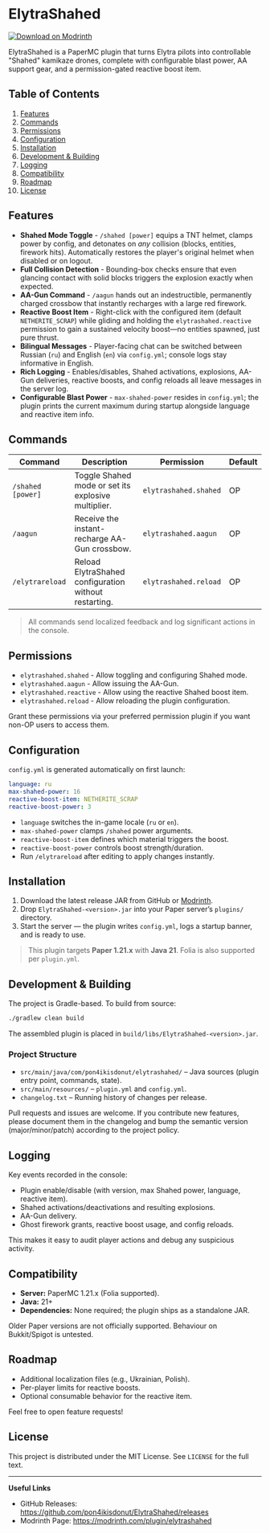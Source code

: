 # ElytraShahed

[![Download on Modrinth](https://img.shields.io/modrinth/dt/elytrashahed?label=Modrinth&logo=modrinth)](https://modrinth.com/plugin/elytrashahed)

ElytraShahed is a PaperMC plugin that turns Elytra pilots into controllable "Shahed" kamikaze drones, complete with configurable blast power, AA support gear, and a permission-gated reactive boost item.

## Table of Contents

1. [Features](#features)
2. [Commands](#commands)
3. [Permissions](#permissions)
4. [Configuration](#configuration)
5. [Installation](#installation)
6. [Development & Building](#development--building)
7. [Logging](#logging)
8. [Compatibility](#compatibility)
9. [Roadmap](#roadmap)
10. [License](#license)

## Features

- **Shahed Mode Toggle** - `/shahed [power]` equips a TNT helmet, clamps power by config, and detonates on *any* collision (blocks, entities, firework hits). Automatically restores the player's original helmet when disabled or on logout.
- **Full Collision Detection** - Bounding-box checks ensure that even glancing contact with solid blocks triggers the explosion exactly when expected.
- **AA-Gun Command** - `/aagun` hands out an indestructible, permanently charged crossbow that instantly recharges with a large red firework.
- **Reactive Boost Item** - Right-click with the configured item (default `NETHERITE_SCRAP`) while gliding and holding the `elytrashahed.reactive` permission to gain a sustained velocity boost—no entities spawned, just pure thrust.
- **Bilingual Messages** - Player-facing chat can be switched between Russian (`ru`) and English (`en`) via `config.yml`; console logs stay informative in English.
- **Rich Logging** - Enables/disables, Shahed activations, explosions, AA-Gun deliveries, reactive boosts, and config reloads all leave messages in the server log.
- **Configurable Blast Power** - `max-shahed-power` resides in `config.yml`; the plugin prints the current maximum during startup alongside language and reactive item info.

## Commands

| Command | Description | Permission | Default |
|---------|-------------|------------|---------|
| `/shahed [power]` | Toggle Shahed mode or set its explosive multiplier. | `elytrashahed.shahed` | OP |
| `/aagun` | Receive the instant-recharge AA-Gun crossbow. | `elytrashahed.aagun` | OP |
| `/elytrareload` | Reload ElytraShahed configuration without restarting. | `elytrashahed.reload` | OP |

> All commands send localized feedback and log significant actions in the console.

## Permissions

- `elytrashahed.shahed` - Allow toggling and configuring Shahed mode.
- `elytrashahed.aagun` - Allow issuing the AA-Gun.
- `elytrashahed.reactive` - Allow using the reactive Shahed boost item.
- `elytrashahed.reload` - Allow reloading the plugin configuration.

Grant these permissions via your preferred permission plugin if you want non-OP users to access them.

## Configuration

`config.yml` is generated automatically on first launch:

```yaml
language: ru
max-shahed-power: 16
reactive-boost-item: NETHERITE_SCRAP
reactive-boost-power: 3
```

- `language` switches the in-game locale (`ru` or `en`).
- `max-shahed-power` clamps `/shahed` power arguments.
- `reactive-boost-item` defines which material triggers the boost.
- `reactive-boost-power` controls boost strength/duration.
- Run `/elytrareload` after editing to apply changes instantly.

## Installation

1. Download the latest release JAR from GitHub or [Modrinth](https://modrinth.com/plugin/elytrashahed).
2. Drop `ElytraShahed-<version>.jar` into your Paper server’s `plugins/` directory.
3. Start the server — the plugin writes `config.yml`, logs a startup banner, and is ready to use.

> This plugin targets **Paper 1.21.x** with **Java 21**. Folia is also supported per `plugin.yml`.

## Development & Building

The project is Gradle-based. To build from source:

```bash
./gradlew clean build
```

The assembled plugin is placed in `build/libs/ElytraShahed-<version>.jar`.

### Project Structure

- `src/main/java/com/pon4ikisdonut/elytrashahed/` – Java sources (plugin entry point, commands, state).
- `src/main/resources/` – `plugin.yml` and `config.yml`.
- `changelog.txt` – Running history of changes per release.

Pull requests and issues are welcome. If you contribute new features, please document them in the changelog and bump the semantic version (major/minor/patch) according to the project policy.

## Logging

Key events recorded in the console:

- Plugin enable/disable (with version, max Shahed power, language, reactive item).
- Shahed activations/deactivations and resulting explosions.
- AA-Gun delivery.
- Ghost firework grants, reactive boost usage, and config reloads.

This makes it easy to audit player actions and debug any suspicious activity.

## Compatibility

- **Server:** PaperMC 1.21.x (Folia supported).
- **Java:** 21+
- **Dependencies:** None required; the plugin ships as a standalone JAR.

Older Paper versions are not officially supported. Behaviour on Bukkit/Spigot is untested.

## Roadmap

- Additional localization files (e.g., Ukrainian, Polish).
- Per-player limits for reactive boosts.
- Optional consumable behavior for the reactive item.

Feel free to open feature requests!

## License

This project is distributed under the MIT License. See `LICENSE` for the full text.

---

**Useful Links**

- GitHub Releases: https://github.com/pon4ikisdonut/ElytraShahed/releases
- Modrinth Page: https://modrinth.com/plugin/elytrashahed

